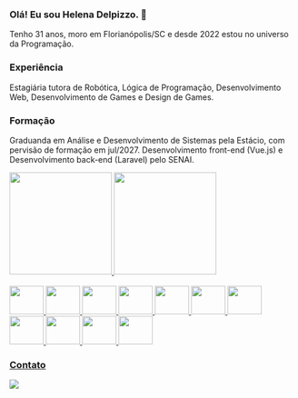 ### Olá! Eu sou Helena Delpizzo. 👋

Tenho 31 anos, moro em Florianópolis/SC e desde 2022 estou no universo da Programação.

### Experiência
Estagiária tutora de Robótica, Lógica de Programação, Desenvolvimento Web, Desenvolvimento de Games e Design de Games.

### Formação
Graduanda em Análise e Desenvolvimento de Sistemas pela Estácio, com pervisão de formação em jul/2027.
Desenvolvimento front-end (Vue.js) e Desenvolvimento back-end (Laravel) pelo SENAI.

<div>
  <a href="http://github.com/Delpidel">
  <img height="180em" src="https://github-readme-stats.vercel.app/api?username=Delpidel&show_icons=true&theme=dracula&include_all_commits=true&count_private=true"/>
  <img height="180em" src="https://github-readme-stats.vercel.app/api/top-langs/?username=Delpidel&layout=compact&langs_count=16&theme=dracula"/>
</div>
<div style="display: inline_block"><br>
  <img height="50" width="60" src="https://cdn.jsdelivr.net/gh/devicons/devicon@latest/icons/git/git-original.svg" />
  <img height="50" width="60" src="https://cdn.jsdelivr.net/gh/devicons/devicon@latest/icons/vscode/vscode-original.svg" />
  <img height="50" width="60" src="https://cdn.jsdelivr.net/gh/devicons/devicon@latest/icons/html5/html5-original.svg" />
  <img height="50" width="60" src="https://cdn.jsdelivr.net/gh/devicons/devicon@latest/icons/css3/css3-original.svg" />
  <img height="50" width="60" src="https://cdn.jsdelivr.net/gh/devicons/devicon@latest/icons/javascript/javascript-original.svg" />
  <img height="50" width="60" src="https://cdn.jsdelivr.net/gh/devicons/devicon@latest/icons/vuejs/vuejs-original-wordmark.svg" />
  <img height="50" width="60" src="https://cdn.jsdelivr.net/gh/devicons/devicon@latest/icons/php/php-original.svg" />
  <img height="50" width="60" src="https://cdn.jsdelivr.net/gh/devicons/devicon@latest/icons/laravel/laravel-original.svg" />
  <img height="50" width="60" src="https://cdn.jsdelivr.net/gh/devicons/devicon@latest/icons/postgresql/postgresql-original.svg" />
  <img height="50" width="60" src="https://cdn.jsdelivr.net/gh/devicons/devicon@latest/icons/docker/docker-original.svg" />
  <img height="50" width="60" src="https://cdn.jsdelivr.net/gh/devicons/devicon@latest/icons/trello/trello-original.svg" />
</div>
  
### Contato
<div>
  <a href="mailto:hdelpizzo@gmail.com"><img src="https://img.shields.io/badge/Gmail-D14836?style=for-the-badge&logo=gmail&logoColor=white"></a>
</div>
